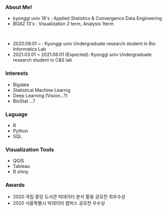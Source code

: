 ### About Me!
- kyonggi univ 18's : Applied Statistics & Convergence Data Engineering
- BOAZ 13's : Visualization 2 term, Analysis 1term

</br>

- 2020.09.01 ~ : Kyonggi univ Undergraduate research student in Bio Informatics Lab
- 2021.03.01 ~ 2021.06.01 (Expected): Kyonggi univ Undergraduate research student in C&S lab

### Interests
- Bigdata
- Statistical Machine Learnig
- Deep Learning (Vision...?)
- BioStat ...?

### Laguage
- R
- Python
- SQL

### Visualization Tools
- QGIS
- Tableau
- R shiny


### Awards
- 2020 국립 중앙 도서관 빅데이터 분석 활용 공모전 최우수상
- 2020 서울특별시 빅데이터 캠퍼스 공모전 우수상

<!--
**GGoYoungHee/GGoYoungHee** is a ✨ _special_ ✨ repository because its `README.md` (this file) appears on your GitHub profile.

Here are some ideas to get you started:

- 🔭 I’m currently working on ...
- 🌱 I’m currently learning ...
- 👯 I’m looking to collaborate on ...
- 🤔 I’m looking for help with ...
- 💬 Ask me about ...
- 📫 How to reach me: ...
- 😄 Pronouns: ...
- ⚡ Fun fact: ...
-->
